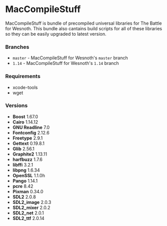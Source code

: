 # MacCompileStuff
MacCompileStuff is bundle of precompiled universal libraries for The Battle for Wesnoth. This bundle also cantains build scripts for all of these libraries so they can be easily upgraded to latest version.

### Branches
* `master` - MacCompileStuff for Wesnoth's `master` branch
* `1.14` - MacCompileStuff for Wesnoth's `1.14` branch

### Requirements
* xcode-tools
* wget

### Versions
* **Boost** 1.67.0
* **Cairo** 1.14.12
* **GNU Readline** 7.0
* **Fontconfig** 2.12.6
* **Freetype** 2.9.1
* **Gettext** 0.19.8.1
* **Glib** 2.56.1
* **Graphite2** 1.13.11
* **harfbuzz** 1.7.6
* **libffi** 3.2.1
* **libpng** 1.6.34
* **OpenSSL** 1.1.0h
* **Pango** 1.14.1
* **pcre** 8.42
* **Pixman** 0.34.0
* **SDL2** 2.0.8
* **SDL2_image** 2.0.3
* **SDL2_mixer** 2.0.2
* **SDL2_net** 2.0.1
* **SDL2_ttf** 2.0.14


